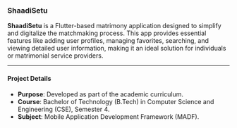 ### ShaadiSetu

**ShaadiSetu** is a Flutter-based matrimony application designed to simplify and digitalize the matchmaking process. This app provides essential features like adding user profiles, managing favorites, searching, and viewing detailed user information, making it an ideal solution for individuals or matrimonial service providers.

---

#### **Project Details**
- **Purpose**: Developed as part of the academic curriculum.
- **Course**: Bachelor of Technology (B.Tech) in Computer Science and Engineering (CSE), Semester 4.
- **Subject**: Mobile Application Development Framework (MADF).  
